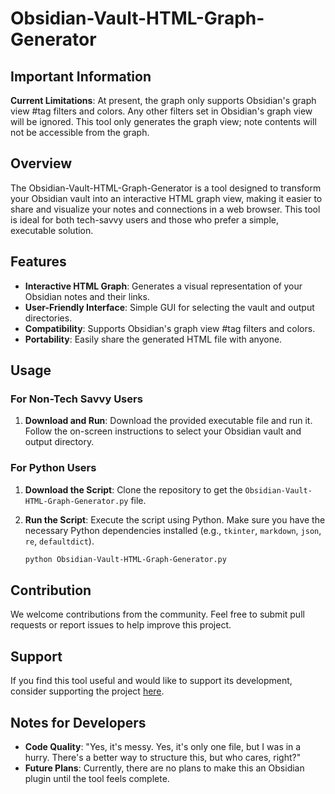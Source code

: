 # Obsidian-Vault-HTML-Graph-Generator

## Important Information

**Current Limitations**: At present, the graph only supports Obsidian's graph view #tag filters and colors. Any other filters set in Obsidian's graph view will be ignored. This tool only generates the graph view; note contents will not be accessible from the graph.

## Overview

The Obsidian-Vault-HTML-Graph-Generator is a tool designed to transform your Obsidian vault into an interactive HTML graph view, making it easier to share and visualize your notes and connections in a web browser. This tool is ideal for both tech-savvy users and those who prefer a simple, executable solution.

## Features

- **Interactive HTML Graph**: Generates a visual representation of your Obsidian notes and their links.
- **User-Friendly Interface**: Simple GUI for selecting the vault and output directories.
- **Compatibility**: Supports Obsidian's graph view #tag filters and colors.
- **Portability**: Easily share the generated HTML file with anyone.

## Usage

### For Non-Tech Savvy Users

1. **Download and Run**: Download the provided executable file and run it. Follow the on-screen instructions to select your Obsidian vault and output directory.

### For Python Users

1. **Download the Script**: Clone the repository to get the `Obsidian-Vault-HTML-Graph-Generator.py` file.
2. **Run the Script**: Execute the script using Python. Make sure you have the necessary Python dependencies installed (e.g., `tkinter`, `markdown`, `json`, `re`, `defaultdict`).

    ```sh
    python Obsidian-Vault-HTML-Graph-Generator.py
    ```

## Contribution

We welcome contributions from the community. Feel free to submit pull requests or report issues to help improve this project.

## Support

If you find this tool useful and would like to support its development, consider supporting the project [here](https://buymeacoffee.com/oscarch).

## Notes for Developers

- **Code Quality**: "Yes, it's messy. Yes, it's only one file, but I was in a hurry. There's a better way to structure this, but who cares, right?"
- **Future Plans**: Currently, there are no plans to make this an Obsidian plugin until the tool feels complete.
